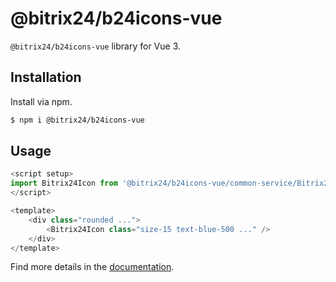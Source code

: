 # @bitrix24/b24icons-vue

`@bitrix24/b24icons-vue` library for Vue 3.

## Installation

Install via npm.

```sh
$ npm i @bitrix24/b24icons-vue
```

## Usage

```js
<script setup>
import Bitrix24Icon from '@bitrix24/b24icons-vue/common-service/Bitrix24Icon'
</script>

<template>
	<div class="rounded ...">
		<Bitrix24Icon class="size-15 text-blue-500 ..." />
	</div>
</template>
```

Find more details in the [documentation](https://bitrix24.github.io/b24icons/guide/vue.html).